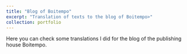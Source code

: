 ```yaml
---
title: "Blog of Boitempo"
excerpt: "Translation of texts to the blog of Boitempo>"
collection: portfolio
---
```


Here you can check some translations I did for the blog of the publishing house Boitempo.